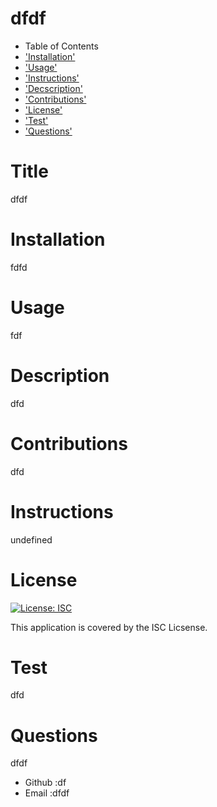 # dfdf
* Table of Contents
* ['Installation'](#installation)
* ['Usage'](#usage)
* ['Instructions'](#instructions)
* ['Decscription'](#description)
* ['Contributions'](#contributions)
* ['License'](#license)
* ['Test'](#test)
* ['Questions'](#questions)

        
# Title
dfdf
# Installation
fdfd
# Usage 
fdf
# Description
dfd
# Contributions
dfd
# Instructions
undefined
# License
[![License: ISC](https://img.shields.io/badge/License-ISC-blue.svg)](https://opensource.org/licenses/ISC)


This application is covered by the ISC Licsense.
# Test
dfd

# Questions
dfdf
* Github :df
* Email :dfdf